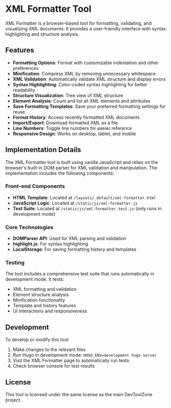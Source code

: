 # XML Formatter Tool

XML Formatter is a browser-based tool for formatting, validating, and visualizing XML documents. It provides a user-friendly interface with syntax highlighting and structure analysis.

## Features

- **Formatting Options**: Format with customizable indentation and other preferences
- **Minification**: Compress XML by removing unnecessary whitespace
- **XML Validation**: Automatically validate XML structure and display errors
- **Syntax Highlighting**: Color-coded syntax highlighting for better readability
- **Structure Visualization**: Tree view of XML structure
- **Element Analysis**: Count and list all XML elements and attributes
- **Save Formatting Templates**: Save your preferred formatting settings for reuse
- **Format History**: Access recently formatted XML documents
- **Import/Export**: Download formatted XML as a file
- **Line Numbers**: Toggle line numbers for easier reference
- **Responsive Design**: Works on desktop, tablet, and mobile

## Implementation Details

The XML Formatter tool is built using vanilla JavaScript and relies on the browser's built-in DOM parser for XML validation and manipulation. The implementation includes the following components:

### Front-end Components

- **HTML Template**: Located at `/layouts/_default/xml-formatter.html`
- **JavaScript Logic**: Located at `/static/js/xml-formatter.js`
- **Test Suite**: Located at `/static/js/xml-formatter.test.js` (only runs in development mode)

### Core Technologies

- **DOMParser API**: Used for XML parsing and validation
- **highlight.js**: For syntax highlighting
- **LocalStorage**: For saving formatting history and templates

### Testing

The tool includes a comprehensive test suite that runs automatically in development mode. It tests:

- XML formatting and validation
- Element structure analysis
- Minification functionality
- Template and history features
- UI interactions and responsiveness

## Development

To develop or modify this tool:

1. Make changes to the relevant files
2. Run Hugo in development mode: `HUGO_ENV=development hugo server`
3. Visit the XML Formatter page to automatically run tests
4. Check browser console for test results

## License

This tool is licensed under the same license as the main DevToolZone project. 